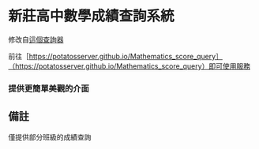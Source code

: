 # 新莊高中數學成績查詢系統
修改自[這個查詢器](https://script.google.com/macros/s/AKfycbzWZghV0sr49mwW7WwdMEa9rifLKMzSqqvGRl1aTLRNTi9otJ9wY6Z7QhPjQxbcH-h7/exec)

前往［https://potatosserver.github.io/Mathematics_score_query］（https://potatosserver.github.io/Mathematics_score_query）即可使用服務

### 提供更簡單美觀的介面

## 備註
僅提供部分班級的成績查詢